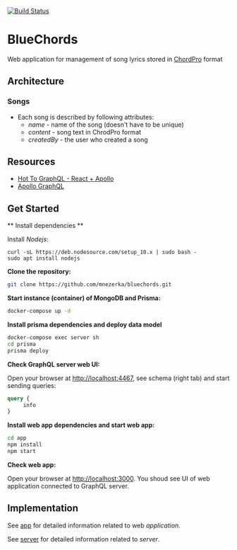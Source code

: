 [![Build Status](https://dev.azure.com/cvakiitho/bluechords/_apis/build/status/bluechords.bluechords?branchName=master)](https://dev.azure.com/cvakiitho/bluechords/_build/latest?definitionId=2&branchName=master)
# BlueChords

Web application for management of song lyrics stored in
[ChordPro](https://www.chordpro.org/chordpro/ChordPro-File-Format-Specification.html)
format

## Architecture

### Songs
* Each song is described by following attributes:
  * *name* - name of the song (doesn't have to be unique)
  * *content* - song text in ChrodPro format
  * *createdBy* - the user who created a song

## Resources ##

* [Hot To GraphQL - React + Apollo](https://www.howtographql.com/react-apollo)
* [Apollo GraphQL](https://www.apollographql.com)

## Get Started ##

** Install dependencies **

Install *Nodejs*:
```
curl -sL https://deb.nodesource.com/setup_10.x | sudo bash -
sudo apt install nodejs
```

**Clone the repository:**

```sh
git clone https://github.com/mnezerka/bluechords.git
```

**Start instance (container) of MongoDB and Prisma:**
```sh
docker-compose up -d
```

**Install prisma dependencies and deploy data model**

```sh
docker-compose exec server sh
cd prisma
prisma deploy
```

**Check GraphQL server web UI:**

Open your browser at [http://localhost:4467](http://localhost:4467), see schema
(right tab)  and start sending queries:

```graphql
query {
     info
}
```

**Install web app dependencies and start web app:**

```sh
cd app
npm install
npm start
```

**Check web app:**

Open your browser at [http://localhost:3000](http://localhost:3000). You shoud see
UI of web application connected to GraphQL server.

## Implementation ##

See [app](app/README.md) for detailed information related to web *application*.

See [server](server/README.md) for detailed information related to *server*.
